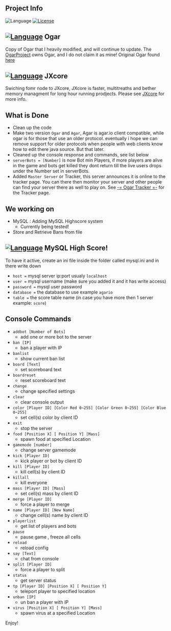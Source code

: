 ## Project Info
![Language](https://img.shields.io/badge/language-Java-yellow.svg)
[![License](https://img.shields.io/badge/license-GPLv3-663399.svg)](https://github.com/JaraLowell/OgarServ/blob/OgarServer/LICENSE)

## [![Language](https://img.shields.io/badge/Ogar-Node-red.svg)](https://github.com/OgarProject/Ogar) Ogar
Copy of Ogar that I heavily modified, and will continue to update. The [OgarProject](https://ogarproject.com) owns Ogar, and I do not claim it as mine! Original Ogar found [here](https://github.com/OgarProject/Ogar)

## [![Language](https://img.shields.io/badge/JXCore-Nodejx-red.svg)](https://github.com/jxcore/jxcore) JXcore
Swiching fomr node to JXcore, JXcore is faster, multitreaths and bether memory managment for long hour running prodjects. Please see [JXcore](https://github.com/jxcore/jxcore) for more info.

## What is Done
* Clean up the code
* Make two version `Ogar` and `Agar`, Agar is agar.io client compatible, while ogar is for those that use an older protocol. eventually i hope we can remove support for older protocols when people with web clients know how to edit there java source. But that later.
* Cleaned up the console response and commands, see list below
* `serverBots = [Number]` is now Bot min Players, if more players are alive in the game and bots get killed they dont return till the live users drops under the Number set in serverBots.
* Added `Master Server` or Tracker, this server announces it is online to the tracker page. You can there then monitor your server and other people can find your server there as well to play on. See [-= Ogar Tracker =-](http://ogar.mivabe.nl/master) for the Tracker page.

## We working on
* MySQL   : Adding MySQL Highscore system 
  - Currently being tested!
* Store and Retrieve Bans from file

## [![Language](https://img.shields.io/badge/language-MySQL-red.svg)](https://www.mysql.com) MySQL High Score!
To have it active, create an ini file inside the folder called mysql.ini and in there write down 
* `host =` mysql server ip:port usualy `localhost`
* `user =` mysql username (make sure you added it and it has write access)
* `password =` mysql user password
* `database =` the database to use example `agario`
* `table =` the score table name (in case you have more then 1 server example: `score`)

## Console Commands
- `addbot [Number of Bots]`
  * add one or more bot to the server
- `ban [IP]`
  * ban a player with IP
- `banlist`
  * show current ban list
- `board [Text]`
  * set scoreboard text
- `boardreset`
  * reset scoreboard text
- `change`
  * change specified settings
- `clear`
  * clear console output
- `color [Player ID] [Color Red 0~255] [Color Green 0~255] [Color Blue 0~255]`
  * set cell(s) color by client ID
- `exit`
  * stop the server
- `food [Position X] [ Position Y] [Mass]`
  * spawn food at specified Location
- `gamemode [number]`
  * change server gamemode
- `kick [Player ID]`
  * kick player or bot by client ID
- `kill [Player ID]`
  * kill cell(s) by client ID
- `killall`
  * kill everyone
- `mass [Player ID] [Mass]`
  * set cell(s) mass by client ID
- `merge [Player ID]`
  * force a player to merge
- `name [Player ID] [New Name]`
  * change cell(s) name by client ID
- `playerlist`
  * get list of players and bots
- `pause`
  * pause game , freeze all cells
- `reload`
  * reload config
- `say [Text]`
  * chat from console
- `split [Player ID]`
  * force a player to split
- `status`
  * get server status
- `tp [Player ID] [Position X] [ Position Y]`
  * teleport player to specified location
- `unban [IP]`
  * un ban a player with IP
- `virus [Position X] [ Position Y] [Mass]`
  * spawn virus at a specified Location

Enjoy!

